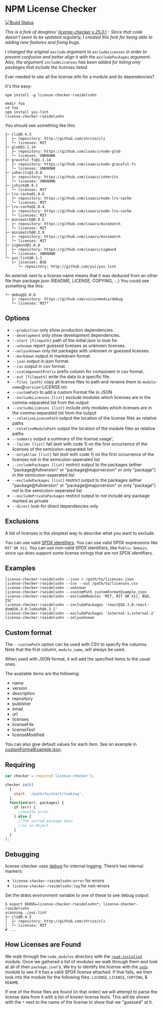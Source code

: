 # NPM License Checker

[![Build Status](https://www.travis-ci.org/rseidelsohn/license-checker-rseidelsohn.svg?branch=master)](https://www.travis-ci.org/rseidelsohn/license-checker-rseidelsohn)

_This is a fork of davglass' [license-checker v.25.0.1](https://github.com/davglass/license-checker/releases/tag/v25.0.1) - Since that code doesn't seem to be updated regularly, I created this fork for being able to adding new features and fixing bugs._

_I changed the original `exclude` argument to `excludeLicenses` in order to prevent confusion and better align it with the `excludePackages` argument. Also, the argument `includeLicenses` has been added for listing only packages that include the licenses listed._

Ever needed to see all the license info for a module and its dependencies?

It's this easy:

```shell
npm install -g license-checker-rseidelsohn

mkdir foo
cd foo
npm install yui-lint
license-checker-rseidelsohn
```

You should see something like this:

```
├─ cli@0.4.3
│  ├─ repository: http://github.com/chriso/cli
│  └─ licenses: MIT
├─ glob@3.1.14
│  ├─ repository: https://github.com/isaacs/node-glob
│  └─ licenses: UNKNOWN
├─ graceful-fs@1.1.14
│  ├─ repository: https://github.com/isaacs/node-graceful-fs
│  └─ licenses: UNKNOWN
├─ inherits@1.0.0
│  ├─ repository: https://github.com/isaacs/inherits
│  └─ licenses: UNKNOWN
├─ jshint@0.9.1
│  └─ licenses: MIT
├─ lru-cache@1.0.6
│  ├─ repository: https://github.com/isaacs/node-lru-cache
│  └─ licenses: MIT
├─ lru-cache@2.0.4
│  ├─ repository: https://github.com/isaacs/node-lru-cache
│  └─ licenses: MIT
├─ minimatch@0.0.5
│  ├─ repository: https://github.com/isaacs/minimatch
│  └─ licenses: MIT
├─ minimatch@0.2.9
│  ├─ repository: https://github.com/isaacs/minimatch
│  └─ licenses: MIT
├─ sigmund@1.0.0
│  ├─ repository: https://github.com/isaacs/sigmund
│  └─ licenses: UNKNOWN
└─ yui-lint@0.1.1
   ├─ licenses: BSD
      └─ repository: http://github.com/yui/yui-lint
```

An asterisk next to a license name means that it was deduced from
an other file than package.json (README, LICENSE, COPYING, ...)
You could see something like this:

```
└─ debug@2.0.0
   ├─ repository: https://github.com/visionmedia/debug
   └─ licenses: MIT*
```

## Options

- `--production` only show production dependencies.
- `--development` only show development dependencies.
- `--start [filepath]` path of the initial json to look for
- `--unknown` report guessed licenses as unknown licenses.
- `--onlyunknown` only list packages with unknown or guessed licenses.
- `--markdown` output in markdown format.
- `--json` output in json format.
- `--csv` output in csv format.
- `--csvComponentPrefix` prefix column for component in csv format.
- `--out [filepath]` write the data to a specific file.
- `--files [path]` copy all license files to path and rename them to `module-name`@`version`-LICENSE.txt.
- `--customPath` to add a custom Format file in JSON
- `--excludeLicenses [list]` exclude modules which licenses are in the comma-separated list from the output
- `--includeLicenses [list]` include only modules which licenses are in the comma-separated list from the output
- `--relativeLicensePath` output the location of the license files as relative paths
- `--relativeModulePath` output the location of the module files as relative paths
- `--summary` output a summary of the license usage',
- `--failOn [list]` fail (exit with code 1) on the first occurrence of the licenses of the semicolon-separated list
- `--onlyAllow [list]` fail (exit with code 1) on the first occurrence of the licenses not in the semicolon-seperated list
- `--includePackages [list]` restrict output to the packages (either "package@fullversion" or "package@majorversion" or only "package") in the semicolon-seperated list
- `--excludePackages [list]` restrict output to the packages (either "package@fullversion" or "package@majorversion" or only "package") not in the semicolon-seperated list
- `--excludePrivatePackages` restrict output to not include any package marked as private
- `--direct` look for direct dependencies only

## Exclusions

A list of licenses is the simplest way to describe what you want to exclude.

You can use valid [SPDX identifiers](https://spdx.org/licenses/).
You can use valid SPDX expressions like `MIT OR X11`.
You can use non-valid SPDX identifiers, like `Public Domain`, since `npm` does
support some license strings that are not SPDX identifiers.

## Examples

```
license-checker-rseidelsohn --json > /path/to/licenses.json
license-checker-rseidelsohn --csv --out /path/to/licenses.csv
license-checker-rseidelsohn --unknown
license-checker-rseidelsohn --customPath customFormatExample.json
license-checker-rseidelsohn --excludeModules 'MIT, MIT OR X11, BSD, ISC'
license-checker-rseidelsohn --includePackages 'react@16.3.0;react-dom@16.3.0;lodash@4.3.1'
license-checker-rseidelsohn --excludePackages 'internal-1;internal-2'
license-checker-rseidelsohn --onlyunknown
```

## Custom format

The `--customPath` option can be used with CSV to specify the columns. Note that
the first column, `module_name`, will always be used.

When used with JSON format, it will add the specified items to the usual ones.

The available items are the following:

- name
- version
- description
- repository
- publisher
- email
- url
- licenses
- licenseFile
- licenseText
- licenseModified

You can also give default values for each item.
See an example in [customFormatExample.json](customFormatExample.json).

## Requiring

```js
var checker = require('license-checker');

checker.init(
  {
    start: '/path/to/start/looking',
  },
  function(err, packages) {
    if (err) {
      //Handle error
    } else {
      //The sorted package data
      //as an Object
    }
  }
);
```

## Debugging

license-checker uses [debug](https://www.npmjs.com/package/debug) for internal logging. There’s two internal markers:

- `license-checker-rseidelsohn:error` for errors
- `license-checker-rseidelsohn:log` for non-errors

Set the `DEBUG` environment variable to one of these to see debug output:

```shell
$ export DEBUG=license-checker-rseidelsohn*; license-checker-rseidelsohn
scanning ./yui-lint
├─ cli@0.4.3
│  ├─ repository: http://github.com/chriso/cli
│  └─ licenses: MIT
# ...
```

## How Licenses are Found

We walk through the `node_modules` directory with the [`read-installed`](https://www.npmjs.org/package/read-installed) module. Once we gathered a list of modules we walk through them and look at all of their `package.json`'s, We try to identify the license with the [`spdx`](https://www.npmjs.com/package/spdx) module to see if it has a valid SPDX license attached. If that fails, we then look into the module for the following files: `LICENSE`, `LICENCE`, `COPYING`, & `README`.

If one of the those files are found (in that order) we will attempt to parse the license data from it with a list of known license texts. This will be shown with the `*` next to the name of the license to show that we "guessed" at it.
